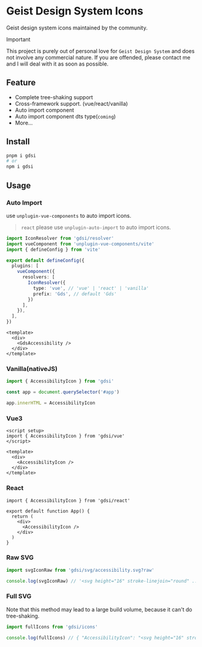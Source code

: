 # Geist Design System Icons
Geist design system icons maintained by the community.

> [!IMPORTANT]
> This project is purely out of personal love for `Geist Design System` and does not involve any commercial nature. If you are offended, please contact me and I will deal with it as soon as possible.

## Feature
- Complete tree-shaking support
- Cross-framework support. (vue/react/vanilla)
- Auto import component
- Auto import component dts type(`coming`)
- More...

## Install
```sh
pnpm i gdsi
# or
npm i gdsi
```

## Usage

### Auto Import
use `unplugin-vue-components` to auto import icons.
> `react` please use `unplugin-auto-import` to auto import icons.

```ts
import IconResolver from 'gdsi/resolver'
import vueComponent from 'unplugin-vue-components/vite'
import { defineConfig } from 'vite'

export default defineConfig({
  plugins: [
    vueComponent({
      resolvers: [
        IconResolver({
          type: 'vue', // 'vue' | 'react' | 'vanilla'
          prefix: 'Gds', // default 'Gds'
        })
      ],
    }),
  ],
})
```

```vue
<template>
  <div>
    <GdsAccessibility />
  </div>
</template>
```

### Vanilla(nativeJS)

```ts
import { AccessibilityIcon } from 'gdsi'

const app = document.querySelector('#app')

app.innerHTML = AccessibilityIcon
```

### Vue3

```vue
<script setup>
import { AccessibilityIcon } from 'gdsi/vue'
</script>

<template>
  <div>
    <AccessibilityIcon />
  </div>
</template>
```

### React
```tsx
import { AccessibilityIcon } from 'gdsi/react'

export default function App() {
  return (
    <div>
      <AccessibilityIcon />
    </div>
  )
}
```

### Raw SVG

```ts
import svgIconRaw from 'gdsi/svg/accessibility.svg?raw'

console.log(svgIconRaw) // '<svg height="16" stroke-linejoin="round" ...'
```

### Full SVG
Note that this method may lead to a large build volume, because it can't do tree-shaking.

```ts
import fullIcons from 'gdsi/icons'

console.log(fullIcons) // { "AccessibilityIcon": "<svg height="16" stroke-linejoin="round" ..." }
```
